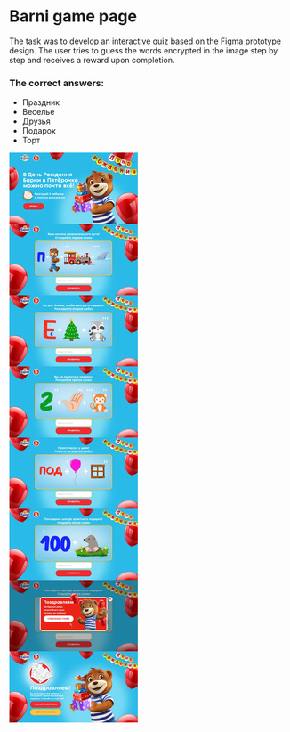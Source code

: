 # Barni game page

The task was to develop an interactive quiz based on the Figma prototype design. The user tries to guess the words encrypted in the image step by step
and receives a reward upon completion.

### The correct answers:

- Праздник
- Веселье
- Друзья
- Подарок
- Торт

![Project Preview](./public/poster.jpg)
